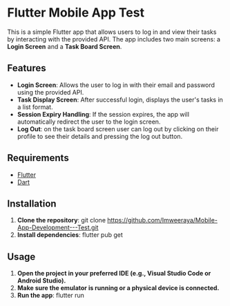 # Flutter Mobile App Test

This is a simple Flutter app that allows users to log in and view their tasks by interacting with the provided API. The app includes two main screens: a **Login Screen** and a **Task Board Screen**.

## Features

- **Login Screen**: Allows the user to log in with their email and password using the provided API.
- **Task Display Screen**: After successful login, displays the user's tasks in a list format.
- **Session Expiry Handling**: If the session expires, the app will automatically redirect the user to the login screen.
- **Log Out**: on the task board screen user can log out by clicking on their profile to see their details and pressing the log out button.

## Requirements

- [Flutter](https://flutter.dev/docs/get-started/install)
- [Dart](https://dart.dev/get-dart)

## Installation

1. **Clone the repository**:
    git clone https://github.com/Imweeraya/Mobile-App-Development---Test.git
2. **Install dependencies**:
    flutter pub get

## Usage

1. **Open the project in your preferred IDE (e.g., Visual Studio Code or Android Studio).**
2. **Make sure the emulator is running or a physical device is connected.**
3. **Run the app**:
   flutter run

